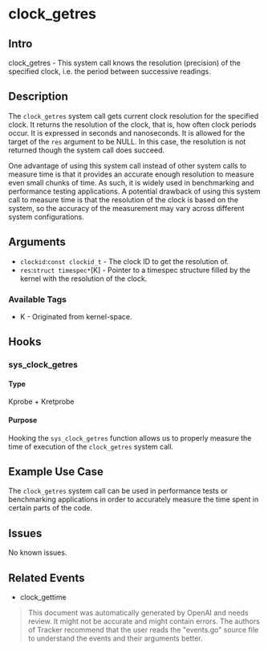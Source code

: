 
# clock_getres

## Intro
clock_getres - This system call knows the resolution (precision) of the
specified clock, i.e. the period between successive readings.

## Description
The `clock_getres` system call gets current clock resolution for the specified clock. 
It returns the resolution of the clock, that is, how often clock periods occur. 
It is expressed in seconds and nanoseconds. It is allowed for the target of the `res` argument to be NULL.
In this case, the resolution is not returned though the system call does succeed.

One advantage of using this system call instead of other system calls to measure time is that 
it provides an accurate enough resolution to measure even small chunks of time. As such, 
it is widely used in benchmarking and performance testing applications. 
A potential drawback of using this system call to measure time is that the resolution of the clock is 
based on the system, so the accuracy of the measurement may vary across different system configurations. 

## Arguments
* `clockid`:`const clockid_t` - The clock ID to get the resolution of. 
* `res`:`struct timespec*`[K] - Pointer to a timespec structure filled by the kernel with the resolution of the clock. 

### Available Tags
* K - Originated from kernel-space.

## Hooks
### sys_clock_getres
#### Type
Kprobe + Kretprobe
#### Purpose
Hooking the `sys_clock_getres` function allows us to properly measure the time of execution of the `clock_getres` system call.

## Example Use Case
The `clock_getres` system call can be used in performance tests or benchmarking applications 
in order to accurately measure the time spent in certain parts of the code.

## Issues
No known issues.

## Related Events
* clock_gettime

> This document was automatically generated by OpenAI and needs review. It might
> not be accurate and might contain errors. The authors of Tracker recommend that
> the user reads the "events.go" source file to understand the events and their
> arguments better.

